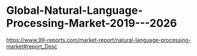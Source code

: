 # Global-Natural-Language-Processing-Market-2019---2026
https://www.99-reports.com/market-report/natural-language-processing-market#report_Desc
